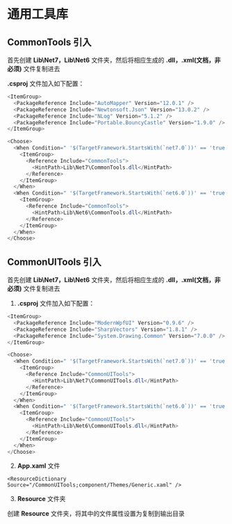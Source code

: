 # 通用工具库

## CommonTools 引入
首先创建 **Lib\Net7，Lib\Net6** 文件夹，然后将相应生成的 **.dll，.xml(文档，非必须)** 文件复制进去

**.csproj** 文件加入如下配置：
```C#
<ItemGroup>
  <PackageReference Include="AutoMapper" Version="12.0.1" />
  <PackageReference Include="Newtonsoft.Json" Version="13.0.2" />
  <PackageReference Include="NLog" Version="5.1.2" />
  <PackageReference Include="Portable.BouncyCastle" Version="1.9.0" />
</ItemGroup>

<Choose>
  <When Condition=" '$(TargetFramework.StartsWith(`net7.0`))' == 'true' ">
    <ItemGroup>
      <Reference Include="CommonTools">
        <HintPath>Lib\Net7\CommonTools.dll</HintPath>
      </Reference>
    </ItemGroup>
  </When>
  <When Condition=" '$(TargetFramework.StartsWith(`net6.0`))' == 'true' ">
    <ItemGroup>
      <Reference Include="CommonTools">
        <HintPath>Lib\Net6\CommonTools.dll</HintPath>
      </Reference>
    </ItemGroup>
  </When>
</Choose>
```

## CommonUITools 引入
首先创建 **Lib\Net7，Lib\Net6** 文件夹，然后将相应生成的 **.dll，.xml(文档，非必须)** 文件复制进去

1. **.csproj** 文件加入如下配置：
```C#
<ItemGroup>
  <PackageReference Include="ModernWpfUI" Version="0.9.6" />
  <PackageReference Include="SharpVectors" Version="1.8.1" />
  <PackageReference Include="System.Drawing.Common" Version="7.0.0" />
</ItemGroup>

<Choose>
  <When Condition=" '$(TargetFramework.StartsWith(`net7.0`))' == 'true' ">
    <ItemGroup>
      <Reference Include="CommonUITools">
        <HintPath>Lib\Net7\CommonUITools.dll</HintPath>
      </Reference>
    </ItemGroup>
  </When>
  <When Condition=" '$(TargetFramework.StartsWith(`net6.0`))' == 'true' ">
    <ItemGroup>
      <Reference Include="CommonUITools">
        <HintPath>Lib\Net6\CommonUITools.dll</HintPath>
      </Reference>
    </ItemGroup>
  </When>
</Choose>
```

2. **App.xaml** 文件
```xaml
<ResourceDictionary Source="/CommonUITools;component/Themes/Generic.xaml" />
```

3. **Resource** 文件夹

创建 **Resource** 文件夹，将其中的文件属性设置为复制到输出目录
